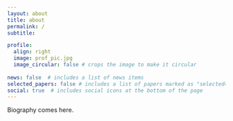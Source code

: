 ```yaml
---
layout: about
title: about
permalink: /
subtitle: 

profile:
  align: right
  image: prof_pic.jpg
  image_circular: false # crops the image to make it circular
  
news: false  # includes a list of news items
selected_papers: false # includes a list of papers marked as "selected={true}"
social: true  # includes social icons at the bottom of the page
---
```


Biography comes here. 